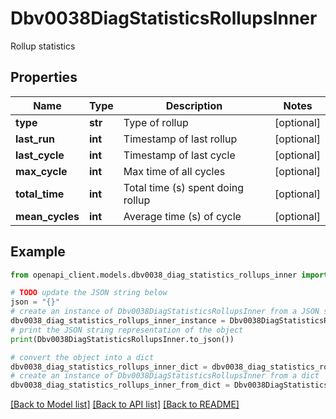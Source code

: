 # Dbv0038DiagStatisticsRollupsInner

Rollup statistics

## Properties

Name | Type | Description | Notes
------------ | ------------- | ------------- | -------------
**type** | **str** | Type of rollup | [optional] 
**last_run** | **int** | Timestamp of last rollup | [optional] 
**last_cycle** | **int** | Timestamp of last cycle | [optional] 
**max_cycle** | **int** | Max time of all cycles | [optional] 
**total_time** | **int** | Total time (s) spent doing rollup | [optional] 
**mean_cycles** | **int** | Average time (s) of cycle | [optional] 

## Example

```python
from openapi_client.models.dbv0038_diag_statistics_rollups_inner import Dbv0038DiagStatisticsRollupsInner

# TODO update the JSON string below
json = "{}"
# create an instance of Dbv0038DiagStatisticsRollupsInner from a JSON string
dbv0038_diag_statistics_rollups_inner_instance = Dbv0038DiagStatisticsRollupsInner.from_json(json)
# print the JSON string representation of the object
print(Dbv0038DiagStatisticsRollupsInner.to_json())

# convert the object into a dict
dbv0038_diag_statistics_rollups_inner_dict = dbv0038_diag_statistics_rollups_inner_instance.to_dict()
# create an instance of Dbv0038DiagStatisticsRollupsInner from a dict
dbv0038_diag_statistics_rollups_inner_from_dict = Dbv0038DiagStatisticsRollupsInner.from_dict(dbv0038_diag_statistics_rollups_inner_dict)
```
[[Back to Model list]](../README.md#documentation-for-models) [[Back to API list]](../README.md#documentation-for-api-endpoints) [[Back to README]](../README.md)



